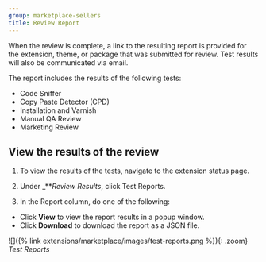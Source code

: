 ```yaml
---
group: marketplace-sellers
title: Review Report
---
```


When the review is complete, a link to the resulting report is provided for the extension, theme, or package that was submitted for review. Test results will also be communicated via email.

The report includes the results of the following tests:

-  Code Sniffer
-  Copy Paste Detector (CPD)
-  Installation and Varnish
-  Manual QA Review
-  Marketing Review

## View the results of the review

1. To view the results of the tests, navigate to the extension status page.

1. Under _**_Review Results_, click <span class="btn">Test Reports</span>.

1. In the Report column, do one of the following:

-  Click **View** to view the report results in a popup window.
-  Click **Download** to download the report as a JSON file.

![]({% link extensions/marketplace/images/test-reports.png %}){: .zoom}
_Test Reports_
